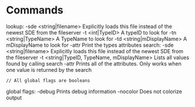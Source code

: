 # Commands

lookup:
  -sde <string|filename>
    Explicitly loads this file instead of the newest SDE from the fileserver
  -t <int|TypeID>
    A typeID to look for
  -tn <string|TypeName>
    A TypeName to look for
  -td <string|mDisplayName>
    A mDisplayName to look for
  -attr
    Print the types attributes
search:
  -sde <string|filename>
    Explicitly loads this file instead of the newest SDE from the fileserver
  -t <string|TypeID, TypeName, mDisplayName>
    Lists all values found by calling search
  -attr
    Prints all of the attributes.  Only works when one value is returned by the search

```
// All global flags are booleans
```
global flags:
  -debug
    Prints debug information
  -nocolor
    Does not colorize output
    
